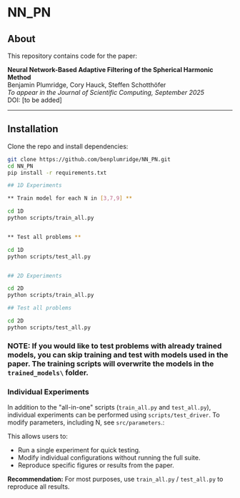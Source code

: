 # NN_PN

## About

This repository contains code for the paper:

**Neural Network-Based Adaptive Filtering of the Spherical Harmonic Method**  
Benjamin Plumridge, Cory Hauck, Steffen Schotthöfer  
*To appear in the Journal of Scientific Computing, September 2025*  
DOI: [to be added]

---

## Installation

Clone the repo and install dependencies:

```bash
git clone https://github.com/benplumridge/NN_PN.git
cd NN_PN
pip install -r requirements.txt

## 1D Experiments

** Train model for each N in [3,7,9] **

cd 1D
python scripts/train_all.py


** Test all problems **

cd 1D
python scripts/test_all.py


## 2D Experiments

cd 2D
python scripts/train_all.py

## Test all problems

cd 2D
python scripts/test_all.py
```
### NOTE: If you would like to test problems with already trained models, you can skip training and test with models used in the paper.  The training scripts will overwrite the models in the `trained_models\` folder. 

### Individual Experiments

In addition to the "all-in-one" scripts (`train_all.py` and `test_all.py`), individual experiments can be performed using `scripts/test_driver`.  To modify parameters, including N, see `src/parameters`.:

This allows users to:
- Run a single experiment for quick testing.
- Modify individual configurations without running the full suite.
- Reproduce specific figures or results from the paper.

**Recommendation:** For most purposes, use `train_all.py` / `test_all.py` to reproduce all results.




